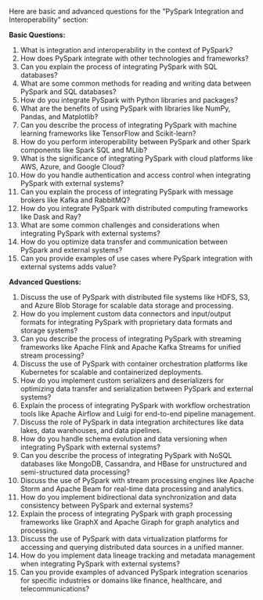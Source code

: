 Here are basic and advanced questions for the "PySpark Integration and Interoperability" section:

**Basic Questions:**

1. What is integration and interoperability in the context of PySpark?
2. How does PySpark integrate with other technologies and frameworks?
3. Can you explain the process of integrating PySpark with SQL databases?
4. What are some common methods for reading and writing data between PySpark and SQL databases?
5. How do you integrate PySpark with Python libraries and packages?
6. What are the benefits of using PySpark with libraries like NumPy, Pandas, and Matplotlib?
7. Can you describe the process of integrating PySpark with machine learning frameworks like TensorFlow and Scikit-learn?
8. How do you perform interoperability between PySpark and other Spark components like Spark SQL and MLlib?
9. What is the significance of integrating PySpark with cloud platforms like AWS, Azure, and Google Cloud?
10. How do you handle authentication and access control when integrating PySpark with external systems?
11. Can you explain the process of integrating PySpark with message brokers like Kafka and RabbitMQ?
12. How do you integrate PySpark with distributed computing frameworks like Dask and Ray?
13. What are some common challenges and considerations when integrating PySpark with external systems?
14. How do you optimize data transfer and communication between PySpark and external systems?
15. Can you provide examples of use cases where PySpark integration with external systems adds value?

**Advanced Questions:**

1. Discuss the use of PySpark with distributed file systems like HDFS, S3, and Azure Blob Storage for scalable data storage and processing.
2. How do you implement custom data connectors and input/output formats for integrating PySpark with proprietary data formats and storage systems?
3. Can you describe the process of integrating PySpark with streaming frameworks like Apache Flink and Apache Kafka Streams for unified stream processing?
4. Discuss the use of PySpark with container orchestration platforms like Kubernetes for scalable and containerized deployments.
5. How do you implement custom serializers and deserializers for optimizing data transfer and serialization between PySpark and external systems?
6. Explain the process of integrating PySpark with workflow orchestration tools like Apache Airflow and Luigi for end-to-end pipeline management.
7. Discuss the role of PySpark in data integration architectures like data lakes, data warehouses, and data pipelines.
8. How do you handle schema evolution and data versioning when integrating PySpark with external systems?
9. Can you describe the process of integrating PySpark with NoSQL databases like MongoDB, Cassandra, and HBase for unstructured and semi-structured data processing?
10. Discuss the use of PySpark with stream processing engines like Apache Storm and Apache Beam for real-time data processing and analytics.
11. How do you implement bidirectional data synchronization and data consistency between PySpark and external systems?
12. Explain the process of integrating PySpark with graph processing frameworks like GraphX and Apache Giraph for graph analytics and processing.
13. Discuss the use of PySpark with data virtualization platforms for accessing and querying distributed data sources in a unified manner.
14. How do you implement data lineage tracking and metadata management when integrating PySpark with external systems?
15. Can you provide examples of advanced PySpark integration scenarios for specific industries or domains like finance, healthcare, and telecommunications?

